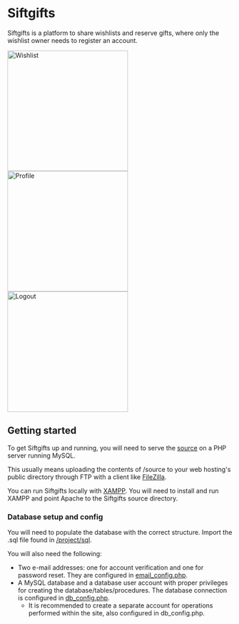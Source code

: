 # Siftgifts

Siftgifts is a platform to share wishlists and reserve gifts, where only the wishlist owner needs to register an account.

<img src="https://github.com/1bengardner/siftgifts/assets/6226898/9abb6fd2-6529-472d-8cc9-02827e90f147" alt="Wishlist" width="270" />
<img src="https://github.com/1bengardner/siftgifts/assets/6226898/5208f40b-0c21-4018-a4b0-3fb9c5f22c0c" alt="Profile" width="270" />
<img src="https://github.com/1bengardner/siftgifts/assets/6226898/0b5361ef-4c9c-4576-ad87-f6f627b2a08c" alt="Logout" width="270" />

## Getting started

To get Siftgifts up and running, you will need to serve the [source](/project/source) on a PHP server running MySQL.

This usually means uploading the contents of /source to your web hosting's public directory through FTP with a client like [FileZilla](https://filezilla-project.org/).

You can run Siftgifts locally with [XAMPP](https://www.apachefriends.org/download.html). You will need to install and run XAMPP and point Apache to the Siftgifts source directory.

### Database setup and config

You will need to populate the database with the correct structure. Import the .sql file found in [/project/sql](/project/sql).

You will also need the following:

- Two e-mail addresses: one for account verification and one for password reset. They are configured in [email_config.php](/project/source/util/email_config.php).
- A MySQL database and a database user account with proper privileges for creating the database/tables/procedures. The database connection is configured in [db_config.php](/project/source/util/db_config.php).
  - It is recommended to create a separate account for operations performed within the site, also configured in db_config.php.
